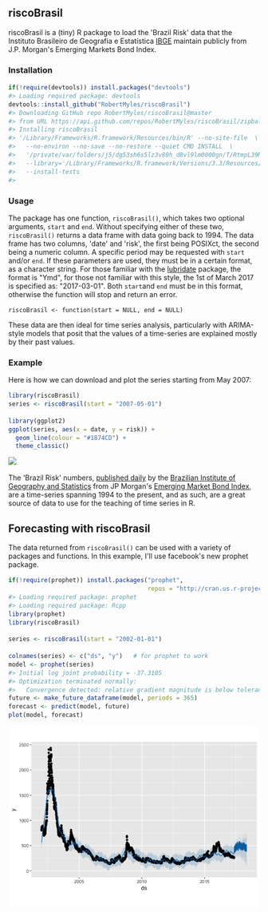 
riscoBrasil
-----------

riscoBrasil is a (tiny) R package to load the 'Brazil Risk' data that the Instituto Brasileiro de Geografia e Estatística [IBGE](http://www.ibge.gov.br/english/) maintain publicly from J.P. Morgan's Emerging Markets Bond Index.

### Installation

``` r
if(!require(devtools)) install.packages("devtools")
#> Loading required package: devtools
devtools::install_github("RobertMyles/riscoBrasil")
#> Downloading GitHub repo RobertMyles/riscoBrasil@master
#> from URL https://api.github.com/repos/RobertMyles/riscoBrasil/zipball/master
#> Installing riscoBrasil
#> '/Library/Frameworks/R.framework/Resources/bin/R' --no-site-file  \
#>   --no-environ --no-save --no-restore --quiet CMD INSTALL  \
#>   '/private/var/folders/j5/dg53sh6s5lz3v80h_d8vl9lm0000gn/T/RtmpL39MEz/devtools155c662d801ed/RobertMyles-riscoBrasil-539ca8b'  \
#>   --library='/Library/Frameworks/R.framework/Versions/3.3/Resources/library'  \
#>   --install-tests
#> 
```

### Usage

The package has one function, `riscoBrasil()`, which takes two optional arguments, `start` and `end`. Without specifying either of these two, `riscoBrasil()` returns a data frame with data going back to 1994. The data frame has two columns, 'date' and 'risk', the first being POSIXct, the second being a numeric column. A specific period may be requested with `start` and/or `end`. If these parameters are used, they must be in a certain format, as a character string. For those familiar with the [lubridate](https://github.com/hadley/lubridate) package, the format is "Ymd", for those not familiar with this style, the 1st of March 2017 is specified as: "2017-03-01". Both `start`and `end` must be in this format, otherwise the function will stop and return an error.

    riscoBrasil <- function(start = NULL, end = NULL)

These data are then ideal for time series analysis, particularly with ARIMA-style models that posit that the values of a time-series are explained mostly by their past values.

### Example

Here is how we can download and plot the series starting from May 2007:

``` r
library(riscoBrasil)
series <- riscoBrasil(start = "2007-05-01")

library(ggplot2)
ggplot(series, aes(x = date, y = risk)) + 
  geom_line(colour = "#1874CD") +
  theme_classic()
```

![](http://i.imgur.com/zDL8cZx.png)

The 'Brazil Risk' numbers, [published daily](http://www.ipeadata.gov.br/ExibeSerie.aspx?serid=40940&module=M) by the [Brazilian Institute of Geography and Statistics](http://www.ibge.gov.br/english/) from JP Morgan's [Emerging Market Bond Index](https://en.wikipedia.org/wiki/JPMorgan_EMBI), are a time-series spanning 1994 to the present, and as such, are a great source of data to use for the teaching of time series in R.

Forecasting with riscoBrasil
----------------------------

The data returned from `riscoBrasil()` can be used with a variety of packages and functions. In this example, I'll use facebook's new prophet package.

``` r
if(!require(prophet)) install.packages("prophet", 
                                       repos = "http://cran.us.r-project.org")
#> Loading required package: prophet
#> Loading required package: Rcpp
library(prophet)
library(riscoBrasil)

series <- riscoBrasil(start = "2002-01-01")

colnames(series) <- c("ds", "y")   # for prophet to work
model <- prophet(series)
#> Initial log joint probability = -37.3105
#> Optimization terminated normally: 
#>   Convergence detected: relative gradient magnitude is below tolerance
future <- make_future_dataframe(model, periods = 365)
forecast <- predict(model, future)
plot(model, forecast)
```

![](README-unnamed-chunk-4-1.png)
